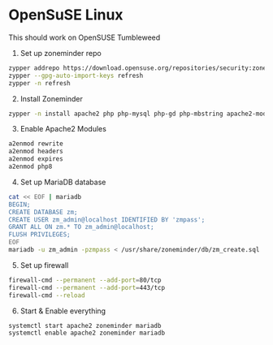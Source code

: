 # OpenSuSE Linux

This should work on OpenSUSE Tumbleweed

1. Set up zoneminder repo
  ```bash
  zypper addrepo https://download.opensuse.org/repositories/security:zoneminder/openSUSE_Tumbleweed/security:zoneminder.repo
  zypper --gpg-auto-import-keys refresh
  zypper -n refresh
  ```
2. Install Zoneminder
  ```bash
  zypper -n install apache2 php php-mysql php-gd php-mbstring apache2-mod_php8 mariadb mariadb-client ZoneMinder php8-intl
  ```

3. Enable Apache2 Modules
  ```bash
  a2enmod rewrite
  a2enmod headers
  a2enmod expires
  a2enmod php8
  ```
4. Set up MariaDB database
  ```bash
  cat << EOF | mariadb
  BEGIN;
  CREATE DATABASE zm;
  CREATE USER zm_admin@localhost IDENTIFIED BY 'zmpass';
  GRANT ALL ON zm.* TO zm_admin@localhost;
  FLUSH PRIVILEGES;
  EOF
  mariadb -u zm_admin -pzmpass < /usr/share/zoneminder/db/zm_create.sql
  ```
5. Set up firewall
  ```bash
  firewall-cmd --permanent --add-port=80/tcp
  firewall-cmd --permanent --add-port=443/tcp
  firewall-cmd --reload
  ```
6. Start & Enable everything
  ```bash
  systemctl start apache2 zoneminder mariadb
  systemctl enable apache2 zoneminder mariadb
  ```
